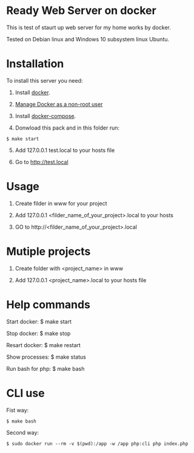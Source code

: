 # Ready Web Server on docker

This is test of staurt up web server for my home works by docker.

Tested on Debian linux and Windows 10 subsystem linux Ubuntu.


# Installation

To install this server you need:

1. Install [docker](https://docs.docker.com/install/linux/docker-ce/debian/).

2. [Manage Docker as a non-root user](https://docs.docker.com/install/linux/linux-postinstall/)

3. Install [docker-compose](https://docs.docker.com/compose/install/).

4. Donwload this pack and in this folder run:
```
$ make start
``` 

5. Add 127.0.0.1 test.local to your hosts file

6. Go to http://test.local


# Usage

1. Create filder in www for your project

2. Add 127.0.0.1 <filder_name_of_your_project>.local to your hosts

3. GO to http://<filder_name_of_your_project>.local


# Mutiple projects
1. Create folder with <project_name> in www

2. Add 127.0.0.1 <project_name>.local to your hosts file


# Help commands

Start docker: $ make start

Stop docker: $ make stop

Resart docker: $ make restart

Show processes: $ make status

Run bash for php: $ make bash


# CLI use

Fist way:
```
$ make bash
```

Second way:
```
$ sudo docker run --rm -v $(pwd):/app -w /app php:cli php index.php
```

